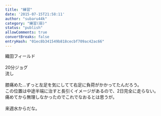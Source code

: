 ```yaml
---
title: "練習"
date: '2015-07-15T21:58:11'
author: "subaru44k"
category: "練習(弱)"
status: "publish"
allowComments: true
convertBreaks: false
entryHash: "01ec8b341549b818cecbf709ac42ac66"
---
```

織田フィールド<br>
<br>
20分ジョグ<br>
流し<br>
<br>
膝痛めた…ずっと左足を気にしてて右足に負荷がかかってたんだろう。<br>
この位置は中途半端に治すと長引くイメージがあるので、2日完全に走らない。<br>
痛めてから無理しなかったのでこれでなおるとは思うが。<br>
<br>
来週水からだな。
